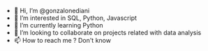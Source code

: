 - 👋 Hi, I’m @gonzalonediani
- 👀 I’m interested in SQL, Python, Javascript
- 🌱 I’m currently learning Python
- 💞️ I’m looking to collaborate on projects related with data analysis
- 📫 How to reach me ? Don't know

<!---
gonzalonediani/gonzalonediani is a ✨ special ✨ repository because its `README.md` (this file) appears on your GitHub profile.
You can click the Preview link to take a look at your changes.
--->
